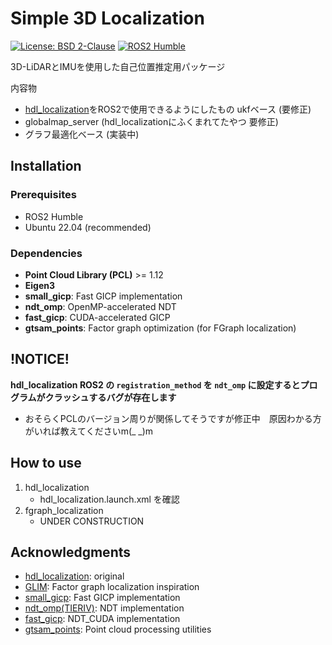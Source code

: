 # Simple 3D Localization

[![License: BSD 2-Clause](https://img.shields.io/badge/License-BSD_2--Clause-orange.svg)](LICENSE)
[![ROS2 Humble](https://img.shields.io/badge/ROS2-Humble-blue.svg)](https://docs.ros.org/en/humble/)

3D-LiDARとIMUを使用した自己位置推定用パッケージ

内容物
- [hdl_localization](github.com/koide3/hdl_localization)をROS2で使用できるようにしたもの ukfベース (要修正)
- globalmap_server (hdl_localizationにふくまれてたやつ 要修正)
- グラフ最適化ベース (実装中)


## Installation

### Prerequisites

- ROS2 Humble
- Ubuntu 22.04 (recommended)

### Dependencies

- **Point Cloud Library (PCL)** >= 1.12
- **Eigen3**
- **small_gicp**: Fast GICP implementation
- **ndt_omp**: OpenMP-accelerated NDT
- **fast_gicp**: CUDA-accelerated GICP
- **gtsam_points**: Factor graph optimization (for FGraph localization)

## !NOTICE!
**hdl_localization ROS2 の `registration_method` を `ndt_omp` に設定するとプログラムがクラッシュするバグが存在します**
- おそらくPCLのバージョン周りが関係してそうですが修正中　原因わかる方がいれば教えてくださいm(_ _)m

## How to use

1. hdl_localization
    - hdl_localization.launch.xml を確認
2. fgraph_localization
    - UNDER CONSTRUCTION

## Acknowledgments
- [hdl_localization](github.com/koide3/hdl_localization): original
- [GLIM](https://github.com/koide3/glim): Factor graph localization inspiration
- [small_gicp](https://github.com/koide3/small_gicp): Fast GICP implementation
- [ndt_omp(TIERIV)](https://github.com/tier4/ndt_omp): NDT implementation
- [fast_gicp](https://github.com/koide3/fast_gicp): NDT_CUDA implementation
- [gtsam_points](https://github.com/koide3/gtsam_points): Point cloud processing utilities